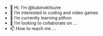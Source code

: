 - 👋 Hi, I’m @kubinokitsune
- 👀 I’m interested in coding and video games
- 🌱 I’m currently learning pithon
- 💞️ I’m looking to collaborate on ...
- 📫 How to reach me ...

<!---
kubinokitsune/kubinokitsune is a ✨ special ✨ repository because its `README.md` (this file) appears on your GitHub profile.
You can click the Preview link to take a look at your changes.
--->
